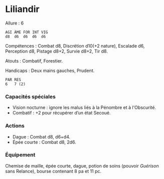 # Liliandir

Allure : 6

	AGI	ÂME	FOR	INT	VIG
	d8	d6	d6	d6	d6

Compétences : Combat d8, Discrétion d10(+2 nature), Escalade d6, Perception d8, Pistage d8+2, Survie d8+2, Tir d8.

Atouts : Combatif, Forestier.

Handicaps : Deux mains gauches, Prudent.

	PAR	RES
	6	7 (2)

### Capacités spéciales
- Vision nocturne : ignore les malus liés à la Pénombre et à l'Obscurité.
- Combatif : +2 pour récupérer d’un état Secoué.

### Actions
- Dague : Combat d8, d6+d4.
- Épée courte : Combat d8, 2d6.

### Équipement
Chemise de maille, épée courte, dague, potion de soins (pouvoir _Guérison_ sans Relance), bourse contenant 8 pa et 11 pc.
